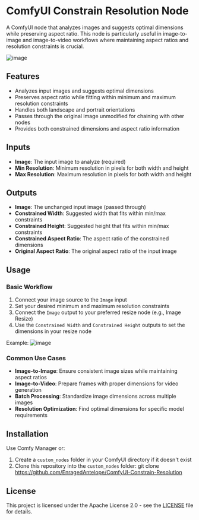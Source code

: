 # ComfyUI Constrain Resolution Node

A ComfyUI node that analyzes images and suggests optimal dimensions while preserving aspect ratio. This node is particularly useful in image-to-image and image-to-video workflows where maintaining aspect ratios and resolution constraints is crucial.

![image](https://github.com/user-attachments/assets/3c6784be-2b87-47c8-81f4-bd3050cc0719)

## Features

- Analyzes input images and suggests optimal dimensions
- Preserves aspect ratio while fitting within minimum and maximum resolution constraints
- Handles both landscape and portrait orientations
- Passes through the original image unmodified for chaining with other nodes
- Provides both constrained dimensions and aspect ratio information

## Inputs

- **Image**: The input image to analyze (required)
- **Min Resolution**: Minimum resolution in pixels for both width and height
- **Max Resolution**: Maximum resolution in pixels for both width and height

## Outputs

- **Image**: The unchanged input image (passed through)
- **Constrained Width**: Suggested width that fits within min/max constraints
- **Constrained Height**: Suggested height that fits within min/max constraints
- **Constrained Aspect Ratio**: The aspect ratio of the constrained dimensions
- **Original Aspect Ratio**: The original aspect ratio of the input image

## Usage

### Basic Workflow
1. Connect your image source to the `Image` input
2. Set your desired minimum and maximum resolution constraints
3. Connect the `Image` output to your preferred resize node (e.g., Image Resize)
4. Use the `Constrained Width` and `Constrained Height` outputs to set the dimensions in your resize node

Example:
![image](https://github.com/user-attachments/assets/d36eb7e4-88eb-4534-9db9-a175e4d6fab1)


### Common Use Cases

- **Image-to-Image**: Ensure consistent image sizes while maintaining aspect ratios
- **Image-to-Video**: Prepare frames with proper dimensions for video generation
- **Batch Processing**: Standardize image dimensions across multiple images
- **Resolution Optimization**: Find optimal dimensions for specific model requirements

## Installation

Use Comfy Manager or: 

1. Create a `custom_nodes` folder in your ComfyUI directory if it doesn't exist
2. Clone this repository into the `custom_nodes` folder:
    git clone https://github.com/EnragedAntelope/ComfyUI-Constrain-Resolution

## License

This project is licensed under the Apache License 2.0 - see the [LICENSE](LICENSE) file for details.
